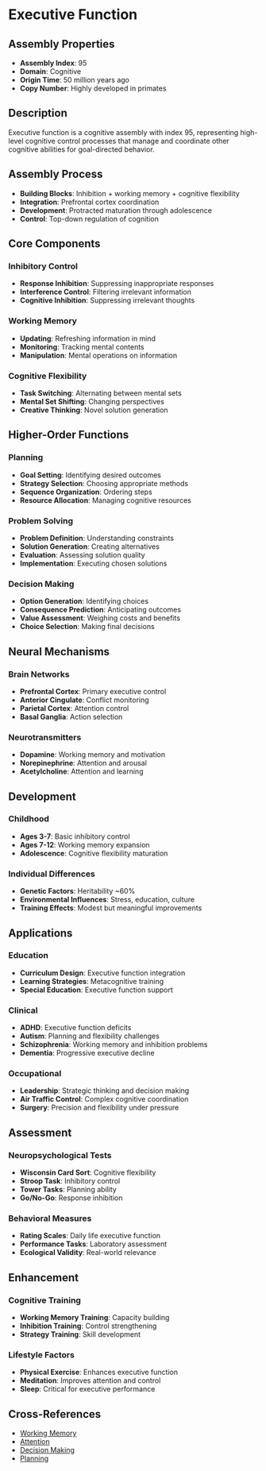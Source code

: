 # Executive Function

## Assembly Properties
- **Assembly Index**: 95
- **Domain**: Cognitive
- **Origin Time**: 50 million years ago
- **Copy Number**: Highly developed in primates

## Description

Executive function is a cognitive assembly with index 95, representing high-level cognitive control processes that manage and coordinate other cognitive abilities for goal-directed behavior.

## Assembly Process

- **Building Blocks**: Inhibition + working memory + cognitive flexibility
- **Integration**: Prefrontal cortex coordination
- **Development**: Protracted maturation through adolescence
- **Control**: Top-down regulation of cognition

## Core Components

### Inhibitory Control
- **Response Inhibition**: Suppressing inappropriate responses
- **Interference Control**: Filtering irrelevant information
- **Cognitive Inhibition**: Suppressing irrelevant thoughts

### Working Memory
- **Updating**: Refreshing information in mind
- **Monitoring**: Tracking mental contents
- **Manipulation**: Mental operations on information

### Cognitive Flexibility
- **Task Switching**: Alternating between mental sets
- **Mental Set Shifting**: Changing perspectives
- **Creative Thinking**: Novel solution generation

## Higher-Order Functions

### Planning
- **Goal Setting**: Identifying desired outcomes
- **Strategy Selection**: Choosing appropriate methods
- **Sequence Organization**: Ordering steps
- **Resource Allocation**: Managing cognitive resources

### Problem Solving
- **Problem Definition**: Understanding constraints
- **Solution Generation**: Creating alternatives
- **Evaluation**: Assessing solution quality
- **Implementation**: Executing chosen solutions

### Decision Making
- **Option Generation**: Identifying choices
- **Consequence Prediction**: Anticipating outcomes
- **Value Assessment**: Weighing costs and benefits
- **Choice Selection**: Making final decisions

## Neural Mechanisms

### Brain Networks
- **Prefrontal Cortex**: Primary executive control
- **Anterior Cingulate**: Conflict monitoring
- **Parietal Cortex**: Attention control
- **Basal Ganglia**: Action selection

### Neurotransmitters
- **Dopamine**: Working memory and motivation
- **Norepinephrine**: Attention and arousal
- **Acetylcholine**: Attention and learning

## Development

### Childhood
- **Ages 3-7**: Basic inhibitory control
- **Ages 7-12**: Working memory expansion
- **Adolescence**: Cognitive flexibility maturation

### Individual Differences
- **Genetic Factors**: Heritability ~60%
- **Environmental Influences**: Stress, education, culture
- **Training Effects**: Modest but meaningful improvements

## Applications

### Education
- **Curriculum Design**: Executive function integration
- **Learning Strategies**: Metacognitive training
- **Special Education**: Executive function support

### Clinical
- **ADHD**: Executive function deficits
- **Autism**: Planning and flexibility challenges
- **Schizophrenia**: Working memory and inhibition problems
- **Dementia**: Progressive executive decline

### Occupational
- **Leadership**: Strategic thinking and decision making
- **Air Traffic Control**: Complex cognitive coordination
- **Surgery**: Precision and flexibility under pressure

## Assessment

### Neuropsychological Tests
- **Wisconsin Card Sort**: Cognitive flexibility
- **Stroop Task**: Inhibitory control
- **Tower Tasks**: Planning ability
- **Go/No-Go**: Response inhibition

### Behavioral Measures
- **Rating Scales**: Daily life executive function
- **Performance Tasks**: Laboratory assessment
- **Ecological Validity**: Real-world relevance

## Enhancement

### Cognitive Training
- **Working Memory Training**: Capacity building
- **Inhibition Training**: Control strengthening
- **Strategy Training**: Skill development

### Lifestyle Factors
- **Physical Exercise**: Enhances executive function
- **Meditation**: Improves attention and control
- **Sleep**: Critical for executive performance

## Cross-References

- [Working Memory](/domains/cognitive/memory/working_memory.md)
- [Attention](/domains/cognitive/basic_cognition/attention.md)
- [Decision Making](/domains/cognitive/decision_making/rational_choice.md)
- [Planning](/domains/cognitive/reasoning/planning.md)